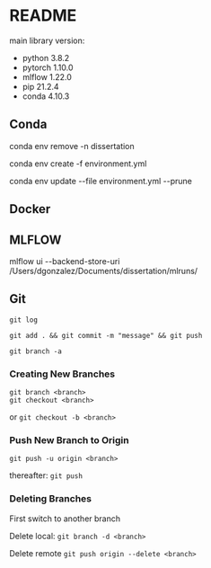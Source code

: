 # README

main library version:
- python 3.8.2
- pytorch 1.10.0
- mlflow 1.22.0
- pip 21.2.4
- conda 4.10.3

## Conda

conda env remove -n dissertation

conda env create -f environment.yml

conda env update --file environment.yml --prune

## Docker

## MLFLOW

mlflow ui --backend-store-uri /Users/dgonzalez/Documents/dissertation/mlruns/

## Git
```git log```

```git add . && git commit -m "message" && git push```

```git branch -a```

### Creating New Branches
```
git branch <branch>
git checkout <branch>
```
or 
```git checkout -b <branch>```

### Push New Branch to Origin
```git push -u origin <branch>```

thereafter:
```git push```

### Deleting Branches
First switch to another branch

Delete local:
```git branch -d <branch>```

Delete remote
```git push origin --delete <branch>```
